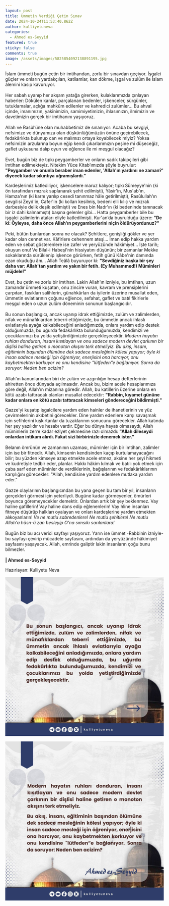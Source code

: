 ```yaml
---
layout: post
title: Ümmetin Verdiği Çetin Sınav
date: 2024-10-24T11:53:40.862Z
author: kulliyetuneva
categories:
  - Ahmed es-Seyyid
featured: true
sticky: false
comments: true
image: /assets/images/5825854092138891195.jpg
---
```

İslam ümmeti bugün çetin bir imtihandan, zorlu bir sınavdan geçiyor. İşgalci güçler ve onların yardakçıları, katliamlar, kan dökme, işgal ve zulüm ile İslam âlemini kasıp kavuruyor.\
\
Her sabah uyanıp her akşam yatağa girerken, kulaklarımızda çınlayan haberler: Dökülen kanlar, parçalanan bedenler, işkenceler, sürgünler, tutuklamalar, açlığa mahkûm edilenler ve kahredici zulümler... Bu ahval içinde, imanımızın, yakînimizin, samimiyetimizin, ihlasımızın, ilmimizin ve davetimizin gerçek bir imtihanını yaşıyoruz.\
\
Allah ve Rasûl’üne olan muhabbetimiz de sınanıyor: Acaba bu sevgiyi, nefsimize ve dünyamıza olan düşkünlüğümüzün önüne geçirebilecek, fedakârlıkta bulunup can ve malımızı ortaya koyabilecek miyiz? Yoksa nefsimizin arzularına boyun eğip kendi çıkarlarımızın peşine mi düşeceğiz, gaflet uykusuna dalıp oyun ve eğlence ile mi meşgul olacağız?\
\
Evet, bugün biz de tıpkı peygamberler ve onların sadık takipçileri gibi imtihan edilmekteyiz. Nitekim Yüce Kitab’ımızda şöyle buyrulur: **"Peygamber ve onunla beraber iman edenler, 'Allah'ın yardımı ne zaman?' diyecek kadar sıkıntıya uğramışlardı."**

Kardeşlerimiz katlediliyor, işkencelere maruz kalıyor; tıpkı Sümeyye'nin (ki ön tarafından mızrak saplanarak şehit edilmişti), Yâsir'in, Mus'ab'ın, Hamza'nın (ki karnı yarılıp cesedi tanınmaz hâle getirilmişti), Rasûlullah'ın sevgilisi Zeyd'in, Cafer'in (ki kolları kesilmiş, bedeni elli kılıç ve mızrak darbesiyle delik deşik edilmişti) ve Enes bin Nadr'ın (ki bedeninde tanınacak bir iz dahi kalmamıştı) başına gelenler gibi... Hatta peygamberler bile bu işgalci zalimlerin ataları eliyle katledilmişti. Kur'an’da buyrulduğu üzere: **"De ki: Öyleyse, daha önce Allah'ın peygamberlerini niçin öldürüyordunuz?"**\
\
Peki, bütün bunlardan sonra ne olacak? Şehitlere, genişliği gökler ve yer kadar olan cennet var. Kâfirlere cehennem ateşi... İman edip hakka yardım eden ve sebat gösterenlere ise zafer ve yeryüzünde hâkimiyet... İşte tarih; okuyun onu! Ve Bilal-i Habeşî'nin hissiyatını düşünün; bir zamanlar Mekke sokaklarında sürüklenip işkence görürken, fetih günü Kâbe'nin damında ezan okuduğu ânı... Allah Teâlâ buyuruyor ki: **"Sevdiğiniz başka bir şey daha var: Allah'tan yardım ve yakın bir fetih. (Ey Muhammed!) Müminleri müjdele!"**\
\
Evet, bu çetin ve zorlu bir imtihan. Lakin Allah'ın izniyle, bu imtihan, uzun zamandır ümmeti kuşatan, onu zincire vuran, kavram ve prensiplerini çarpıtan, fasıkları salihlerin, günahkârları da iyilerin üzerine musallat eden, ümmetin evlatlarının çoğunu eğlence, sefahat, gaflet ve batıl fikirlerle meşgul eden o uzun zulüm döneminin sonunun başlangıcıdır.\
\
Bu sonun başlangıcı, ancak uyanıp idrak ettiğimizde, zulüm ve zalimlerden, nifak ve münafıklardan teberri ettiğimizde, bu ümmetin ancak ihlaslı evlatlarıyla ayağa kalkabileceğini anladığımızda, onlara yardım edip destek olduğumuzda, bu uğurda fedakârlıkta bulunduğumuzda, kendimizi ve çocuklarımızı bu yolda yetiştirdiğimizde gerçekleşecektir. *Modern hayatın ruhları donduran, insanı kısıtlayan ve onu sadece modern devlet çarkının bir dişlisi haline getiren o monoton akışını terk etmeliyiz. Bu akış, insanı, eğitiminin başından ölümüne dek sadece mesleğinin kölesi yapıyor; öyle ki insan sadece mesleği için öğreniyor, enerjisini ona harcıyor, onu kaybetmekten korkuyor ve onu kendisine "lütfeden”e bağlanıyor. Sonra da soruyor: Neden ben acizim?*\
\
Allah'ın kanunlarından biri de zulüm ve azgınlığın hesap defterlerinin ahiretten önce dünyada açılmasıdır. Ancak bu, bizim acele hesaplarımıza göre değil, Allah'ın mizanına göredir. Allah, bu katillerin üzerine onlara en kötü azabı tattıracak olanları musallat edecektir: **"Rabbin, kıyamet gününe kadar onlara en kötü azabı tattıracak kimseleri göndereceğini bildirmişti."** 

Gazze'yi kuşatıp işgalcilere yardım eden hainler de ihanetlerinin ve yüz çevirmelerinin akıbetini görecekler. Dine yardım edenlere karşı savaşmak için sefihlerini kışkırtanlar da tuzaklarının sonucunu görecekler. Allah katında her şey yazılıdır ve hesabı vardır. Eğer bu dünya hayatı olmasaydı, Allah müminlerin zerre kadar eziyet çekmesine razı olmazdı: **"Allah dileseydi onlardan intikam alırdı. Fakat sizi birbirinizle denemek ister."**\
\
Belanın ömrünün ve zamanının uzaması, müminler için bir imtihan, zalimler için ise bir fitnedir. Allah, kimsenin kendisinden kaçıp kurtulamayacağını bilir; bu yüzden kimseye azap etmekte acele etmez, aksine her şeyi hikmeti ve kudretiyle tedbir eder, planlar. Hakkı hâkim kılmak ve batılı yok etmek için çaba sarf eden müminler de verdiklerinin, bağışlarının ve fedakârlıklarının karşılığını görecekler: "Allah, kendisine yardım edenlere mutlaka yardım eder."\
\
Gazze olaylarının başlangıcından bu yana geçen bu tam bir yıl, insanların gerçekleri görmesi için yeterliydi. Bugüne kadar görmeyenler, ömürleri boyunca göremeyecekler demektir. Onlardan artık bir şey beklenmez. Vay haline gafillerin! Vay haline dans edip eğlenenlerin! Vay hline insanları fitneye düşürüp halkları oyalayan ve onları kardeşlerine yardım etmekten alıkoyanların! *Ve ne mutlu sabredenlere! Ne mutlu şehitlere! Ne mutlu Allah'a hüsn-ü zan besleyip O'na sımsıkı sarılanlara!*\
\
Bugün biz bu acı verici sayfayı yaşıyoruz. Yarın ise ümmet -Rabbinin izniyle- bu sayfayı çevirip mücadele sayfasını, ardından da yeryüzünde hâkimiyet sayfasını yaşayacak. Allah, emrinde galiptir lakin insanların çoğu bunu bilmezler.\
\
**\| Ahmed es-Seyyid**

H﻿azırlayan: Kulliyetu Neva

![](/assets/images/5825854092138891196.jpg)

![](/assets/images/5825854092138891197.jpg)